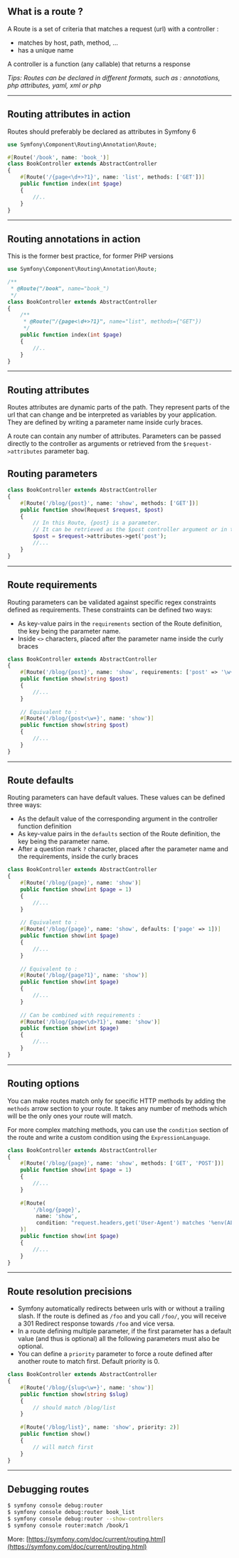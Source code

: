 ## What is a route ?

A Route is a set of criteria that matches a request (url) with a controller :
- matches by host, path, method, …
- has a unique name

A controller is a function (any callable) that returns a response

_Tips: Routes can be declared in different formats, such as : annotations, php attributes, yaml, xml or php_

---

## Routing attributes in action

Routes should preferably be declared as attributes in Symfony 6

```php
use Symfony\Component\Routing\Annotation\Route;

#[Route('/book', name: 'book_')]
class BookController extends AbstractController
{
    #[Route('/{page<\d+>?1}', name: 'list', methods: ['GET'])]
    public function index(int $page)
    {
        //..
    }
}
```

---

## Routing annotations in action

This is the former best practice, for former PHP versions

```php
use Symfony\Component\Routing\Annotation\Route;

/**
 * @Route("/book", name="book_")
 */
class BookController extends AbstractController
{
    /**
     * @Route("/{page<\d+>?1}", name="list", methods={"GET"})
     */
    public function index(int $page)
    {
        //..
    }
}
```

---

## Routing attributes

Routes attributes are dynamic parts of the path. They represent parts of the url that can change and be interpreted as variables by your application. They are defined by writing a parameter name inside curly braces.

A route can contain any number of attributes. Parameters can be  passed directly to the controller as arguments or retrieved from the `$request->attributes` parameter bag.

## Routing parameters

```php
class BookController extends AbstractController
{
    #[Route('/blog/{post}', name: 'show', methods: ['GET'])]
    public function show(Request $request, $post)
    {
        // In this Route, {post} is a parameter.
        // It can be retrieved as the $post controller argument or in the request :
        $post = $request->attributes->get('post');
        //...
    }
}
```

---

## Route requirements

Routing parameters can be validated against specific regex constraints defined as requirements. These constraints can be defined two ways:
- As key-value pairs in the `requirements` section of the Route definition, the key being the parameter name.
- Inside `<>` characters, placed after the parameter name inside the curly braces 

```php
class BookController extends AbstractController
{
    #[Route('/blog/{post}', name: 'show', requirements: ['post' => '\w+'])]
    public function show(string $post)
    {
        //...
    }
    
    // Equivalent to :
    #[Route('/blog/{post<\w+}', name: 'show')]
    public function show(string $post)
    {
        //...
    }
}
```

---

## Route defaults

Routing parameters can have default values. These values can be defined three ways:
- As the default value of the corresponding argument in the controller function definition
- As key-value pairs in the `defaults` section of the Route definition, the key being the parameter name.
- After a question mark `?` character, placed after the parameter name and the requirements, inside the curly braces 

```php
class BookController extends AbstractController
{
    #[Route('/blog/{page}', name: 'show')]
    public function show(int $page = 1)
    {
        //...
    }
    
    // Equivalent to :
    #[Route('/blog/{page}', name: 'show', defaults: ['page' => 1])]
    public function show(int $page)
    {
        //...
    }
    
    // Equivalent to :
    #[Route('/blog/{page?1}', name: 'show')]
    public function show(int $page)
    {
        //...
    }
    
    // Can be combined with requirements :
    #[Route('/blog/{page<\d>?1}', name: 'show')]
    public function show(int $page)
    {
        //...
    }
}
```

---

## Routing options

You can make routes match only for specific HTTP methods by adding the `methods` arrow section to your route. It takes any number of methods which will be the only ones your route will match.

For more complex matching methods, you can use the `condition` section of the route and write a custom condition using the `ExpressionLanguage`.

```php
class BookController extends AbstractController
{
    #[Route('/blog/{page}', name: 'show', methods: ['GET', 'POST'])]
    public function show(int $page = 1)
    {
        //...
    }
    
    #[Route(
        '/blog/{page}',
         name: 'show',
         condition: "request.headers,get('User-Agent') matches '%env(ALLOWED_BROWSERS)%'"
    )]
    public function show(int $page)
    {
        //...
    }
}
```

---

## Route resolution precisions

- Symfony automatically redirects between urls with or without a trailing slash. If the route is defined as `/foo` and you call `/foo/`, you will receive a 301 Redirect response towards `/foo` and vice versa.
- In a route defining multiple parameter, if the first parameter has a default value (and thus is optional) all the following parameters must also be optional.
- You can define a `priority` parameter to force a route defined after another route to match first. Default priority is 0.

```php
class BookController extends AbstractController
{
    #[Route('/blog/{slug<\w+}', name: 'show')]
    public function show(string $slug)
    {
        // should match /blog/list
    }
    
    #[Route('/blog/list}', name: 'show', priority: 2)]
    public function show()
    {
        // will match first
    }
}
```

---

## Debugging routes

```bash
$ symfony console debug:router
$ symfony console debug:router book_list
$ symfony console debug:router --show-controllers
$ symfony console router:match /book/1
```

More: [https://symfony.com/doc/current/routing.html](https://symfony.com/doc/current/routing.html)